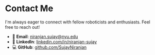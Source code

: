 # Contact Me

I'm always eager to connect with fellow roboticists and enthusiasts. Feel free to reach out!

- 📧 **Email**: [niranjan.sujay@nyu.edu](mailto:niranjan.sujay@nyu.edu)
- 💼 **LinkedIn**: [linkedin.com/in/niranjan-sujay](https://www.linkedin.com/in/niranjan-sujay/)
- 💻 **GitHub**: [github.com/SujayNiranjan](https://github.com/SujayNiranjan)

